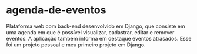 # agenda-de-eventos
Plataforma web com back-end desenvolvido em Django, que consiste em uma agenda em que é possível visualizar, cadastrar, editar e remover eventos. A aplicação também informa em destaque eventos atrasados. Esse foi um projeto pessoal e meu primeiro projeto em Django.
